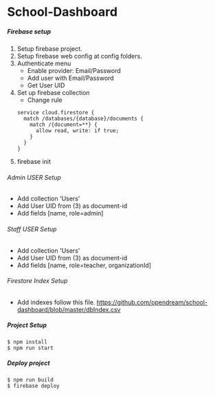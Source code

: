 # School-Dashboard

##### Firebase setup
1. Setup firebase project. 
2. Setup firebase web config at config folders.
3. Authenticate menu 
   - Enable provider: Email/Password
   - Add user with Email/Password
   - Get User UID
4. Set up firebase collection
   - Change rule 
   ```
   service cloud.firestore {
     match /databases/{database}/documents {
       match /{document=**} {
         allow read, write: if true;
       }
     }
   }
   ```
5. firebase init 
  
######  Admin USER Setup
- Add collection 'Users' 
- Add User UID from (3) as document-id
- Add fields [name, role=admin] 

######  Staff USER Setup
- Add collection 'Users' 
- Add User UID from (3) as document-id
- Add fields [name, role=teacher, organizationId] 

######  Firestore Index Setup
- Add indexes follow this file.
https://github.com/opendream/school-dashboard/blob/master/dbIndex.csv

##### Project Setup
```
$ npm install
$ npm run start
```

##### Deploy project 
```
$ npm run build
$ firebase deploy
```
